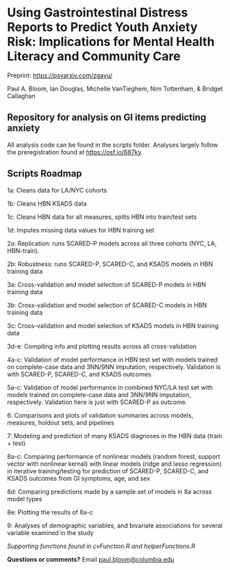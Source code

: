 #  Using Gastrointestinal Distress Reports to Predict Youth Anxiety Risk: Implications for Mental Health Literacy and Community Care

Preprint: https://psyarxiv.com/zgavu/

Paul A. Bloom, Ian Douglas, Michelle VanTieghem, Nim Tottenham, & Bridget Callaghan

## Repository for analysis on GI items predicting anxiety

All analysis code can be found in the scripts folder. Analyses largely follow the preregistration found at https://osf.io/687ky


## Scripts Roadmap

1a: Cleans data for LA/NYC cohorts

1b: Cleans HBN KSADS data

1c: Cleans HBN data for all measures, splits HBN into train/test sets

1d: Imputes missing data values for HBN training set

2a: Replication: runs SCARED-P models across all three cohorts (NYC, LA, HBN-train). 

2b: Robustness: runs SCARED-P, SCARED-C, and KSADS models in HBN training data

3a: Cross-validation and model selection of SCARED-P models in HBN training data

3b: Cross-validation and model selection of SCARED-C models in HBN training data

3c: Cross-validation and model selection of KSADS models in HBN training data

3d-e: Compiling info and plotting results across all cross-validation

4a-c: Validation of model performance in HBN test set with models trained on complete-case data and 3NN/9NN imputation, respectively. Validation is with SCARED-P, SCARED-C, and KSADS outcomes.

5a-c: Validation of model performance in combined NYC/LA test set with models trained on complete-case data and 3NN/9NN imputation, respectively. Validation here is just with SCARED-P as outcome. 

6: Comparisons and plots of validation summaries across models, measures, holdout sets, and pipelines

7: Modeling and prediction of many KSADS diagnoses in the HBN data (train + test)

8a-c: Comparing performance of nonlinear models (random forest, support vector with nonlinear kernal) with linear models (ridge and lasso regression) in iterative training/testing for prediction of SCARED-P, SCARED-C, and KSADS outcomes from GI symptoms, age, and sex

8d: Comparing predictions made by a sample set of models in 8a across model types

8e: Plotting the results of 8a-c

9: Analyses of demographic variables, and bivariate associations for several variable examined in the study

*Supporting functions found in cvFunction.R and helperFunctions.R*







**Questions or comments?**
Email paul.bloom@columbia.edu 


